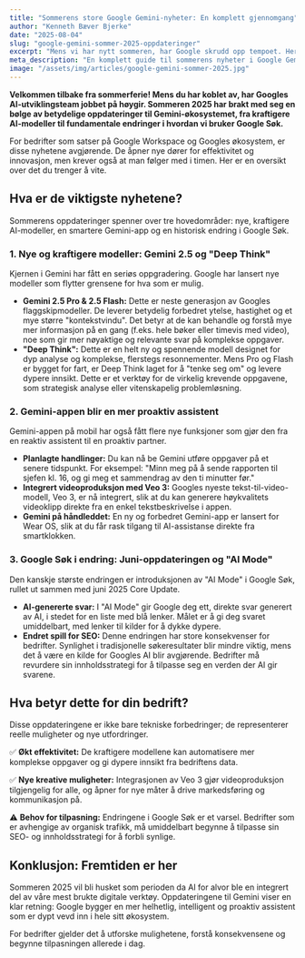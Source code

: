 ```yaml
---
title: "Sommerens store Google Gemini-nyheter: En komplett gjennomgang"
author: "Kenneth Bæver Bjerke"
date: "2025-08-04"
slug: "google-gemini-sommer-2025-oppdateringer"
excerpt: "Mens vi har nytt sommeren, har Google skrudd opp tempoet. Her er en oversikt over de viktigste Gemini-oppdateringene fra juni til august 2025, inkludert Gemini 2.5, AI i Søk og nye app-funksjoner."
meta_description: "En komplett guide til sommerens nyheter i Google Gemini. Lær om de nye AI-modellene, store endringer i Google Søk, og hvordan de nye funksjonene kan påvirke din bedrift."
image: "/assets/img/articles/google-gemini-sommer-2025.jpg"
---
```


**Velkommen tilbake fra sommerferie! Mens du har koblet av, har Googles AI-utviklingsteam jobbet på høygir. Sommeren 2025 har brakt med seg en bølge av betydelige oppdateringer til Gemini-økosystemet, fra kraftigere AI-modeller til fundamentale endringer i hvordan vi bruker Google Søk.**

For bedrifter som satser på Google Workspace og Googles økosystem, er disse nyhetene avgjørende. De åpner nye dører for effektivitet og innovasjon, men krever også at man følger med i timen. Her er en oversikt over det du trenger å vite.

## Hva er de viktigste nyhetene?

Sommerens oppdateringer spenner over tre hovedområder: nye, kraftigere AI-modeller, en smartere Gemini-app og en historisk endring i Google Søk.

### 1. Nye og kraftigere modeller: Gemini 2.5 og "Deep Think"

Kjernen i Gemini har fått en seriøs oppgradering. Google har lansert nye modeller som flytter grensene for hva som er mulig.

* **Gemini 2.5 Pro & 2.5 Flash:** Dette er neste generasjon av Googles flaggskipmodeller. De leverer betydelig forbedret ytelse, hastighet og et mye større "kontekstvindu". Det betyr at de kan behandle og forstå mye mer informasjon på en gang (f.eks. hele bøker eller timevis med video), noe som gir mer nøyaktige og relevante svar på komplekse oppgaver.
* **"Deep Think":** Dette er en helt ny og spennende modell designet for dyp analyse og komplekse, flerstegs resonnementer. Mens Pro og Flash er bygget for fart, er Deep Think laget for å "tenke seg om" og levere dypere innsikt. Dette er et verktøy for de virkelig krevende oppgavene, som strategisk analyse eller vitenskapelig problemløsning.

### 2. Gemini-appen blir en mer proaktiv assistent

Gemini-appen på mobil har også fått flere nye funksjoner som gjør den fra en reaktiv assistent til en proaktiv partner.

* **Planlagte handlinger:** Du kan nå be Gemini utføre oppgaver på et senere tidspunkt. For eksempel: "Minn meg på å sende rapporten til sjefen kl. 16, og gi meg et sammendrag av den ti minutter før."
* **Integrert videoproduksjon med Veo 3:** Googles nyeste tekst-til-video-modell, Veo 3, er nå integrert, slik at du kan generere høykvalitets videoklipp direkte fra en enkel tekstbeskrivelse i appen.
* **Gemini på håndleddet:** En ny og forbedret Gemini-app er lansert for Wear OS, slik at du får rask tilgang til AI-assistanse direkte fra smartklokken.

### 3. Google Søk i endring: Juni-oppdateringen og "AI Mode"

Den kanskje største endringen er introduksjonen av "AI Mode" i Google Søk, rullet ut sammen med juni 2025 Core Update.

* **AI-genererte svar:** I "AI Mode" gir Google deg ett, direkte svar generert av AI, i stedet for en liste med blå lenker. Målet er å gi deg svaret umiddelbart, med lenker til kilder for å dykke dypere.
* **Endret spill for SEO:** Denne endringen har store konsekvenser for bedrifter. Synlighet i tradisjonelle søkeresultater blir mindre viktig, mens det å være en kilde for Googles AI blir avgjørende. Bedrifter må revurdere sin innholdsstrategi for å tilpasse seg en verden der AI gir svarene.

## Hva betyr dette for din bedrift?

Disse oppdateringene er ikke bare tekniske forbedringer; de representerer reelle muligheter og nye utfordringer.

✅ **Økt effektivitet:** De kraftigere modellene kan automatisere mer komplekse oppgaver og gi dypere innsikt fra bedriftens data.

✅ **Nye kreative muligheter:** Integrasjonen av Veo 3 gjør videoproduksjon tilgjengelig for alle, og åpner for nye måter å drive markedsføring og kommunikasjon på.

⚠️ **Behov for tilpasning:** Endringene i Google Søk er et varsel. Bedrifter som er avhengige av organisk trafikk, må umiddelbart begynne å tilpasse sin SEO- og innholdsstrategi for å forbli synlige.

## Konklusjon: Fremtiden er her

Sommeren 2025 vil bli husket som perioden da AI for alvor ble en integrert del av våre mest brukte digitale verktøy. Oppdateringene til Gemini viser en klar retning: Google bygger en mer helhetlig, intelligent og proaktiv assistent som er dypt vevd inn i hele sitt økosystem.

For bedrifter gjelder det å utforske mulighetene, forstå konsekvensene og begynne tilpasningen allerede i dag.
